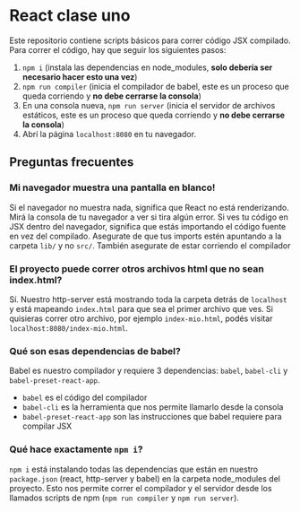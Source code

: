# React clase uno

Este repositorio contiene scripts básicos para correr código JSX compilado. Para correr el código, hay que seguir los siguientes pasos:

1. `npm i` (instala las dependencias en node_modules, **solo debería ser necesario hacer esto una vez**)
2. `npm run compiler` (inicia el compilador de babel, este es un proceso que queda corriendo y **no debe cerrarse la consola**)
3. En una consola nueva, `npm run server` (inicia el servidor de archivos estáticos, este es un proceso que queda corriendo y **no debe cerrarse la consola**)
4. Abrí la página `localhost:8080` en tu navegador.

## Preguntas frecuentes

### Mi navegador muestra una pantalla en blanco!

Si el navegador no muestra nada, significa que React no está renderizando. Mirá la consola de tu navegador a ver si tira algún error.
Si ves tu código en JSX dentro del navegador, significa que estás importando el código fuente en vez del compilado. Asegurate de que tus imports estén apuntando a la carpeta `lib/` y no `src/`. También asegurate de estar corriendo el compilador

### El proyecto puede correr otros archivos html que no sean index.html?

Sí. Nuestro http-server está mostrando toda la carpeta detrás de `localhost` y está mapeando `index.html` para que sea el primer archivo que ves. Si quisieras correr otro archivo, por ejemplo `index-mio.html`, podés visitar `localhost:8080/index-mio.html`.

### Qué son esas dependencias de babel?

Babel es nuestro compilador y requiere 3 dependencias: `babel`, `babel-cli` y `babel-preset-react-app`.

- `babel` es el código del compilador
- `babel-cli` es la herramienta que nos permite llamarlo desde la consola
- `babel-preset-react-app` son las instrucciones que babel requiere para compilar JSX

### Qué hace exactamente `npm i`?

`npm i` está instalando todas las dependencias que están en nuestro `package.json` (react, http-server y babel) en la carpeta node_modules del proyecto. Esto nos permite correr el compilador y el servidor desde los llamados scripts de npm (`npm run compiler` y `npm run server`).
